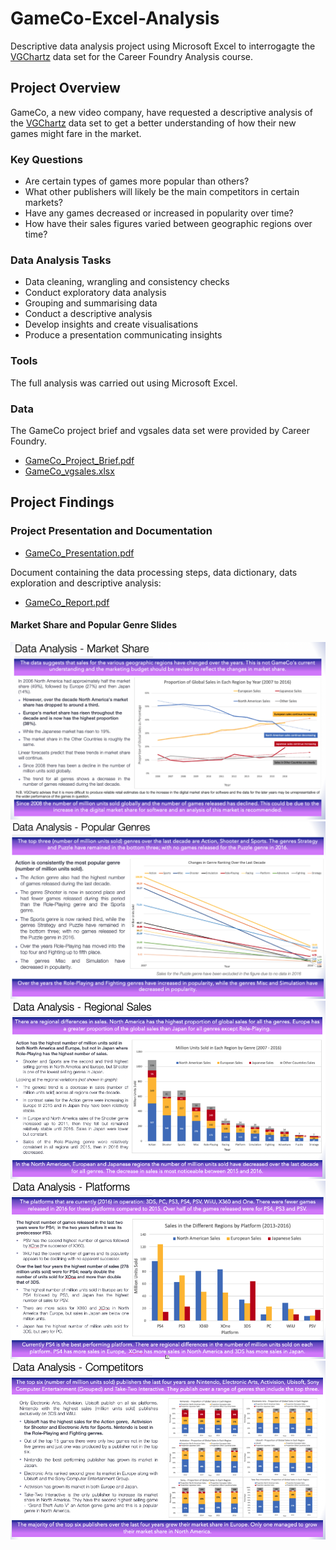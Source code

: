 # GameCo-Excel-Analysis
Descriptive data analysis project using Microsoft Excel to interrogagte the [VGChartz](http://www.vgchartz.com/) data set for the Career Foundry Analysis course.

## Project Overview
GameCo, a new video company, have requested a descriptive analysis of the [VGChartz](http://www.vgchartz.com/) data set to get a better understanding of how their new games might fare in the market.

### Key Questions 
* Are certain types of games more popular than others?
* What other publishers will likely be the main competitors in certain markets?
* Have any games decreased or increased in popularity over time?
* How have their sales figures varied between geographic regions over time?

### Data Analysis Tasks
* Data cleaning, wrangling and consistency checks
* Conduct exploratory data analysis
* Grouping and summarising data
* Conduct a descriptive analysis
* Develop insights and create visualisations 
* Produce a presentation communicating insights 

### Tools

The full analysis was carried out using Microsoft Excel.

### Data

The GameCo project brief and vgsales data set were provided by Career Foundry.
*  [GameCo_Project_Brief.pdf](https://github.com/eekevall/GameCo-Excel-Analysis/blob/main/GameCo_Project-Brief.pdf)
*  [GameCo_vgsales.xlsx](https://github.com/eekevall/GameCo-Excel-Analysis/blob/main/GameCo_vgsales.xlsx)

 ## Project Findings
 
 ### Project Presentation and Documentation
* [GameCo_Presentation.pdf](https://github.com/eekevall/GameCo-Excel-Analysis/blob/main/GameCo_Presentation.pdf)

Document containing the data processing steps, data dictionary, dats exploration and descriptive analysis:
*  [GameCo_Report.pdf](https://github.com/eekevall/GameCo-Excel-Analysis/blob/main/GameCo_Report.pdf)

#### Market Share and Popular Genre Slides
![GameCo_Market_Share.png](https://github.com/eekevall/GameCo-Excel-Analysis/blob/main/GameCo_Market_Share.png)
![GameCo_Popular_Genres.png](https://github.com/eekevall/GameCo-Excel-Analysis/blob/main/GameCo_Popular_Genres.png)
![GameCo_Regional_Sales.png](https://github.com/eekevall/GameCo-Excel-Analysis/blob/main/GameCo_Regional_Sales.png)
![GameCo_Platforms.png](https://github.com/eekevall/GameCo-Excel-Analysis/blob/main/GameCo_Platform.png)
![GameCo_Competitors.png](https://github.com/eekevall/GameCo-Excel-Analysis/blob/main/GameCo_Competitors.png)





 
